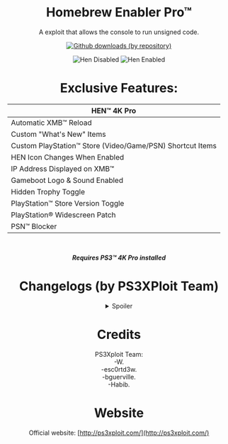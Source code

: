 <div align="center"> 

# Homebrew Enabler Pro™
A exploit that allows the console to run unsigned code.<br>

[![Github downloads (by repository)](https://img.shields.io/github/downloads/LuanTeles/HEN/total?style=social)](https://github.com/LuanTeles/HEN/releases/)

![Hen Disabled](https://user-images.githubusercontent.com/74815634/148464759-62bed1d8-b944-411a-b9f5-209a5d73b1b4.png)
![Hen Enabled](https://user-images.githubusercontent.com/74815634/148464786-72e35270-5e68-4abd-996f-10fb53713dda.png)

# Exclusive Features:

| HEN™ 4K Pro |
|----------------------------|
| Automatic XMB™ Reload |
| Custom "What's New" Items |
| Custom PlayStation™ Store (Video/Game/PSN) Shortcut Items |
| HEN Icon Changes When Enabled |
| IP Address Displayed on XMB™ |
| Gameboot Logo & Sound Enabled |
| Hidden Trophy Toggle |
| PlayStation™ Store Version Toggle |
| PlayStation® Widescreen Patch |
| PSN™ Blocker |

<br>

***Requires PS3™ 4K Pro installed***
 
#  Changelogs (by PS3XPloit Team)
 
<details><summary>Spoiler</summary>

 <br>
 
<details><summary>v3.x.x</summary>
 
# v3.3.3 (Exclusive)
### Payload:
-Added: Automatic XMB™ reload if more than one user exists.<br>
-Added: Toggle for hidden trophy information.<br>
-Added: PlayStation® widescreen patch.<br>

# v3.3.2 (Exclusive)
### Payload:
-Added: Check for Remaps to avoid kernel panic if destination file is missing.<br>
-Added: Toggle for PlayStation™Store version. (Modern/Legacy)<br>

### Payload:
-Added: Ability to restore syscalls.<br>
-Added: PSN™ Blocker (PSN™ Access is blocked if syscalls are enabled).<br>

# v3.3.1
### Plugin:
-Added: DLOG function for output to usb000. (Developers Only)<br>
-Added: HEN restore functionality for new package that supports HEN surviving an HDD reformat.<br>
-Added: Cleaning PSN™ files.<br>
-Added: Create_default_dirs function for creating standard folders if missing on dev_hdd0.<br>
-Improved: Cleaned up clear_web_cache_check function.<br>
-Improved: Updated emergency installer to check USB ports 000 - 007 (HEN_UPD.pkg from USB)<br>
-Improved: Updated functions for LED presets.<br>
-Improved: Updated set_build_type function to check USB ports 000 - 007 (For Developer Mode)<br>

### Payload:
-Added: Support for rap.bin. It looks for /dev_hdd0/game/PS3XPLOIT/USRDIR/rap.bin when the make_rif function runs.<br>
-Added: cellFsRename_symbol.<br>
-Improved: Changes made to make_rif functionality for better performance.<br>
-Improved: Now renaming boot plugin files temporarily, instead of deleting them if WMM is found during installation.<br>
-Improved: Updated cellFsMkdir_symbol offsets.<br>
-Added: Implemented optimized read rap.bin functionality.<br>

### Resources:
-Added: New custom coldboot RAF files for release, debug, usb, and DEX.<br>
-Added: PlayStation®Home link installer/launcher under PSN™ category.<br>
-Fixed: seg_mcutility entry in category_game.xml. (Fixes issue with PS1™/PS2™ virtual memory card menu item)<br>
-Improved: Using PS3XPLOIT game directory to add HEN install status to gamedata db, for surviving HDD format. (Hidden from XMB™)<br>

# v3.3.0
### Global:
-Added: Support for 4.91 CEX firmware.<br>

### Plugin:
-Fixed: Early reboot problem with HEN_UPD.PKG for emergency USB recovery.<br>

### Payload:
-Fixed: Issue with PSP™ Launcher.<br>

### Resources:
-Added: Support for PlayStation®Home Catalogue path in download_list.xml.<br>
-Added: Support for dev_usb002 - dev_usb007 in package manager.<br>
-Added: Toggle 99% package install/delete option in HFW Tools > Maintenance.<br>
-Improved: Updated download_list.xml to use updated paths on dev_hdd0.<br>

# v3.2.0
### Plugin:
-Added: Automatic cleaning of logs sent when connecting to PSN™ in order to reduce the risk of a ban. (CI.TMP, MI.TMP and PTL.TMP)<br>
-Added: Automatic reboot after successful initial HEN installation from Network and USB.<br>
-Added: Blacklist access to homebrews NP0APOLLO / NP00PKGI3 when CFW syscalls are disabled by @aldostools.<br>
-Added: Dynarec Support.<br>
-Added: Libcrypt Support for PS1 games (LSF/SBI files) by @aldostools.<br>
-Added: PSX Bios patched with product code 0x85 for PAL games.<br>
-Added: Support for .RAP extension (in addition to .rap) by @aldostools.<br>
-Added: Toggle for Audio Patch.<br>
-Added: Toggle for Build types. (DEV/Release)<br>
-Added: Toggle to clean Web Browser user information upon HEN activation. (Auth, Cache,Cookies, History)<br>
-Improved: Simplified Backup/Restore of the act.dat on every boot by @bucanero.<br>

### Payload:
-Added: Improved open_path logs.<br>
-Added: Pad Combos (Hold R2 to disable boot_plugins.txt and Hold L2 to disable map_path).<br>
-Improved: Map_path.<br>
-Improved: PS3MAPI.<br>

# v3.1.2 (Exclusive)
### Plugin:
-Removed: Version notification.<br>

### Payload:
-Added: Automatically HEN swap icon enabled/disabled.<br>
-Added: Custom what's new items.<br>
-Added: Gameboot logo & sound.<br>
-Added: IP address on XMB™.<br>
-Added: System update unlock after HEN is enabled.<br>

# v3.1.1
### Resources:
-Added: CEX Version of explore_plugin.sprx.<br>
-Removed: Unused RCO files.<br>
-Fixed: Display issues with Trophies, Package Manager and other XMB items.<br>

# v3.1.0
### Global:
-Added: Support for Firmware 4.88.<br>

 ### Plugin:
-Added: Backup/Restore of the act.dat on every boot by @bucanero<br>
 
 ### Payload:
-Added: Dump PSID option to HFW tools.<br>

### Resources:
-Added: Toggle automatic update option to HFW tools.<br>
-Added: New icons for updated HFW tools options. (Thanks @xps3riments)<br>
-Updated: Text on theme selector in HFW tools.<br>
-Updated: RCO files to fix display issues with 4.89 only. (Thanks sandungas<br>
-Updated: layout_grid_table files for 480p and 272p to fix display issues in Remote Play with 4.89 only. (Thanks @sandungas)<br>
 
# v3.0.3
### Global:
-Added: Support for Firmware 4.88.<br>

# v3.0.2
### Global:
-Added: Support for Firmware 4.87.<br>

### Resource:
- HEN Loader.<br>

# v3.0.1
### Global:
-Added: Support for Firmware 4.86.<br>

### Cobra PS3MAPI:
-Added: Better set process memory by using the function used to actually write to process, this will allow user to write to memory where writing permissions are disabled.<br>
-Added: Ps3mapi_process_page_allocate this function will allocate memory into the eboot process allowing your to write/read/execute code into start_address parameter.<br>
-Added: Ps3mapi_get_process_module_info which will get the name, module path, module segments, module start and module stop address all in one function.<br>
-Added: Ps3mapi_create_process_thread to create thread into the process, This is useful if you want to load a small function into the process without needed make and load a sprx module.<br>

# v3.0.0
### Global:
-Removed: Support for Firmware 4.82.<br>

### Plugin:
-Fixed: System Freeze if DVD or CD is already inserted into PS3™ when HEN is enabled.<br>
-Fixed: Error message if reply length is too short from server.<br>

### Payload:
-Fixed: Freeze problems on all models.<br>
-Fixed: Issues with incompatible models.<br>
-Improved: Sanity checks.<br>

</details>

<details><summary>v2.x.x</summary>

# v2.4.0
### Global:
-Improved: The size of stage2 has been reduced.<br>

### Payload:
-Added: DLC/PSX games RAP support added.<br>
-Added: VSH patches and disabled signature check of RIF, now other tools are compatible.<br>
-Fixed: Hitching of PSX PAL on NTSC TV and vice versa.<br>
-Fixed: Issue where people sometimes got stuck downloading games from PSN.<br>
-Improved: Disabled VSH check in RIF that R and S cant be just 0.<br>
-Improved: PS3MAPI can now write to VSH text segment like CFW <br>
-Improved: Speed when loading NPDRM type 2 games (need original or RAP Activated RIF), CPU couldnt generate ECDSA fast enough.<br>
-Removed: Unnecessary hooks on CellFsOpen/CellFsRead/CellFsClose, possibly increasing stability.<br>

# v2.3.3
### Payload:
-Improved: Remapping HFW XML from /dev_flash/ instead of /dev_hdd0/.<br>

### Resource:
-Improved: Updated path pointing to ps3hen_updater.<br>xml in hfw_settings.xml.<br>

# v2.3.2
### Global:
-Added: Support for Firmware 4.85.<br>

# v2.3.1

### HEN 
### Plugin:
-Fixed: Issue when network is disabled.<br>

Resource
-Added: Duplicated icon fix.<br>

# v2.3.0
### Global:
-Improved: Fast exploit initialization.<br>
-Improved: Increased sleep in html, removed from bins.<br>

### Plugin:
-Added: Automatic reboot upon HEN fail.<br>
-Added: HEN Updater with version check.<br>
-Fixed: Random crash on initialization.<br>
-Removed: Infinite loop.<br>

### Payload:
-Fixed: Blackscreen issues.<br>
-Fixed: SELF Decrypter.<br>
-Fixed: System freeze after enabling hen when its already enabled.<br>
-Improved: Extended download plugin patches.<br>
-Improved: HEN queue is drained before the patches get disabled, and also synchronized properly the check to synchronize remove and do patches.<br>
-Improved: Handler requests are passed fast, removed many branch conditions there for faster handling.<br>
-Improved: Optimizations added to how much stack is available to the syscalls.<br>

# v2.2.2
### Payload:
-Added: USB Package installation support for HEN installer. (/dev_usb000/HEN_UPD.pkg)<br>
-Fixed: HEN initialization freeze.<br>
-Fixed: HashCalc bug.<br>
-Fixed: Syscall handler bug.<br>

### Resource:
-Improced: Updated videoplayer_plugin.<br>sprx to use proper DEX version for each firmware version.<br>

# v2.2.1
### Global:
-Added: HEN refresh and version display on initialize, using embedded plugin.<br>
-Improced: Replaced dev_blind with dev_rewrite to maintain RW state at all times.<br>
-Improved: The stackframe and PS3HEN bins are now merged as a single payload binary. (PS3HEN.BIN)<br>

### Plugin:
-Added: HEN version notification on boot.<br>
-Added: Game and Network Category refresh.<br>
-Added: In-game Screenshot feature.<br>

### Payload:
-Added: Embedded buffers and removed memory fragmentation.<br>
-Added: Fail-safe for stage0 incase stage2 not found.<br>
-Added: Get map path opcode.<br>
-Added: HMAC Hash Validation.<br>
-Added: Missing COBRA patches & BT/USB passthrough support.<br>
-Added: PS2™ Classics launcher activation on the fly.<br>
-Added: PSP™ ISO Launcher Support.<br>
-Added: Self Threading Support, fixing the issue with a few games. (SC Trilogy and etc) <br>
-Added:: Cleanup thread.<br>
-Fixed: Encryption.<br>
-Fixed: Kernel plugin bug.<br>
-Fixed: PS3MAPI bug and stability.<br>
-Improved: Compatibility with apps like MultiMan and others which replace syscall 6-10.<br>
-Improved: Faster boot times for apps.<br>
-Improved: Memory Management of map_path.<br>
-Improved: Memory Optimization. (no embedded buffer for kernel plugin, only allocs when requested) <br>
-Improved: SELF auth.<br>
-Improved:: HEN Installer feature and memory management changes.<br>

#### Resource:
-Improved: Default theme pack removed from main package and can now download from themes updater.<br>
-Improved: HEN theme pack downloadable package updated with fixed icons.<br>
-Improved: New coldboot, icons and JS/HTML overlay.<br>
-Improved: PKG linker is now located under Package Manager -> Install Packages.<br>
-Improved: Replaced manual link from network column with PS3Xploit Home link.<br>
-Removed:: Unused XML Entries.<br>

# v2.2.0
### Stackframe Binary:
-Added: Support for Firmware 4.82.<br>
-Improved: Each FW version has its own payload, stackframe, package, and update XML.<br>

### Plugin:
-Added: HEN check added to verify if HEN enabled, and to prevent freezing.<br>
-Fixed: PSNPatch freeze.<br>
-Improved: Remap for HFW settings is now fully protected, no more disappearing HFW tools.<br>
-Improved: Stability patches added on initial boot process.<br>

### Resource:
-Added: PKG Linker entries added to category_game.xml.<br>

# v2.1.0
### Payload:
-Added: Advanced QA Flag.<br>
-Added: Debug Settings.<br>
-Improved: AES calculation now uses internal library from LV2.<br>
-Improved: Payload size is reduced by 20kb.<br>
-Improved: RAP can now be loaded / accessed from dev_hdd0/exdata.<br>
 
### Plugin:
-Added: HEN check added to verify if HEN enabled, and to prevent freezing.<br>
-Fixed: PSNPatch freeze.<br>
-Improved: Remap for HFW settings is now fully protected, no more disappearing HFW tools.<br>
-Improved: Stability patches added on initial boot process.<br>

### Resource:
-Added: Update Themes option to PS3HEN Updater menu.<br>
-Added: Theme pack by to PS3HEN Updater -> Update Themes.<br>

# v2.0.2
### Stackframe Binary:
- Added: C00 unlocker activated by default.<br>

### Payload:
-Added:	Advanced download plugin patches.<br>
-Added: App restriction on RemotePlay with PC removed.<br>
-Added: Dev_blind enabled by default.<br>
-Added: Hybrid Firmware Tools available when HEN's activated.<br>
-Added: Multiple path on boot_plugins & boot_plugins_kernel (HDD & USB).<br>
-Added: PS2™ classics launcher support.<br>
-Added: RAP activation on the fly.  (usb000/exdata/<rap> or usb001/exdata/<rap>)<br>
-Fixed: Explore_plugin.sprx patches.<br>
-Fixed: Install All Packages.<br>
-Fixed: Issue with official NPDRM content rif deletion and unable to boot error.<br>
-Improved: Games compatibilty.<br>

### Resource:
-Added: HEN updater support available under Network Category.<br>
-Added: Official firmware updates via internet blocked.<br>
-Fixed: Infinite spinning wheel when in-game.<br>

# v2.0.1
### Payload:
-Added Option to re-enable cfw syscall by accessing the system update menu on XMB Settings.<br>
-Improved: Mappath for enabling xai_plugin.sprx.<br>

# v2.0.0
### Payload:
-Added: Full BD/DVD ISO support. (AACS decryption required for BDRip)<br>
-Added: ISO support.<br>
-Added: KW stealth extensions.<br>
-Added: Kernel plugins support.<br>
-Added: Opcode 1339, returns HEN version. (0x0200) <br>
-Added: Photo gui opcode support for webMAN.<br>
-Fixed: Blackscreen crashes.<br>
-Fixed: Random lv2 panic.<br>
-Fixed: Random recovery kicks.<br>
-Fixed: Removed HEN Check From Offline Packages.<br>
-Improved: Syscall 389/409 product mode check disabled.<br>
-Improved: PS3MAPI support can now read/set process mem using webMAN.<br>
-Remoced: Fake flash is no longer used, in favor of on-the-fly patching.<br>

</details>

<details><summary>v1.x.x</summary>

# v1.0.0
### Payload:
-Added: BD/DVD Region patches.<br>
-Added: BDISO support.<br>
-Added: Boot plugins support.<br>
-Added: Debug PKG install.<br>
-Added: Homebrew Root Flags.<br>
-Added: Kernel memory RWX. (execute kernel payload like this at high locations or hook syscalls etc) <br>
-Added: PS3MAPI support.<br>
-Added: PSXISO support.<br>
-Added: RWX permissions for processes executed after HEN has been enabled.<br>
-Added: Support for HAN PKG.<br>
-Added: Support for Homebrew resigned with 3.55 keys and lower.<br>
-Added: Syscall 6,7,8,15.<br>

</details> 
</details> 
 
# Credits

PS3Xploit Team:<br>
-W.<br>
-esc0rtd3w.<br>
-bguerville.<br>
-Habib.<br>

# Website
Official website: [http://ps3xploit.com/](http://ps3xploit.com/)
 
</div>
